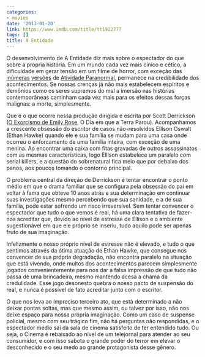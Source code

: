 ```yaml
---
categories:
- movies
date: '2013-01-20'
link: https://www.imdb.com/title/tt1922777
tags: []
title: A Entidade
---
```


O desenvolvimento de A Entidade diz mais sobre o espectador do que sobre a própria história. Em um mundo cada vez mais cínico e cético, a dificuldade em gerar tensão em um filme de horror, com exceção das [inúmeras] [versões] de [Atividade Paranormal], permanece na credibilidade dos acontecimentos. Se nossas crenças já não mais estabelecem espíritos e demônios como os seres supremos do mal a imersão nas histórias contemporâneas caminham cada vez mais para os efeitos dessas forças malignas: a morte, simplesmente.

Que é o que ocorre nessa produção dirigida e escrita por Scott Derrickson ([O Exorcismo de Emily Rose], O Dia em que a Terra Parou). Acompanhamos a crescente obsessão do escritor de casos não-resolvidos Ellison Oswalt (Ethan Hawke) quando ele e sua família se mudam para uma casa onde ocorreu o enforcamento de uma família inteira, com exceção de uma menina. Ao encontrar uma caixa com fitas gravadas de outros assassinatos com as mesmas características, logo Ellison estabelece um paralelo com serial killers, e a questão do sobrenatural fica meio que por debaixo dos panos, aos poucos tomando o contorno principal.

O problema central da direção de Derrickson é tentar encontrar o ponto médio em que o drama familiar que se configura pela obsessão do pai em voltar à fama que obteve 10 anos atrás e sua determinação em continuar suas investigações mesmo percebendo que sua sanidade, e a de sua família, pode estar sofrendo um risco irreversível. Sem tentar convencer o espectador que tudo o que vemos é real, há uma clara tentativa de fazer-nos acreditar que, devido ao nível de estresse de Ellison e o ambiente sugestionável em que ele próprio se inseriu, tudo aquilo pode ser apenas fruto de sua imaginação.

Infelizmente o nosso próprio nível de estresse não é elevado, e tudo o que sentimos através da ótima atuação de Ethan Hawke, que consegue nos convencer de sua própria degradação, não encontra paralelo na situação que está vivendo, onde muitos dos acontecimentos parecem simplesmente jogados convenientemente para nos dar a falsa impressão de que tudo não passa de uma brincadeira, mesmo mantendo acesa a chama da credulidade. Esse jogo desonesto quebra o nosso pacto de suspensão do real, e nunca é possível de fato acreditar junto com o escritor.

O que nos leva ao impreciso terceiro ato, que está determinado a não deixar pontas soltas, mas que mesmo assim, ou talvez por isso, não nos deixe espaço para nossa própria imaginação. Como um caso de suspense policial, mesmo com seu trágico fim, não há perguntas não respondidas, e o espectador médio sai da sala de cinema satisfeito de ter entendido tudo. Ou seja, o Cinema é rebaixado ao nível de um telejornal para atender ao seu consumidor, e com isso sabota o grande poder do terror em elevar o desconhecido e o seu medo ao grande protagonista desse gênero.

[Atividade Paranormal]: /atividade-paranormal-3
[O Exorcismo de Emily Rose]: /o-exorcismo-de-emily-rose
[inúmeras]: /atividade-paranormal-2
[versões]: /atividade-paranormal-toquio